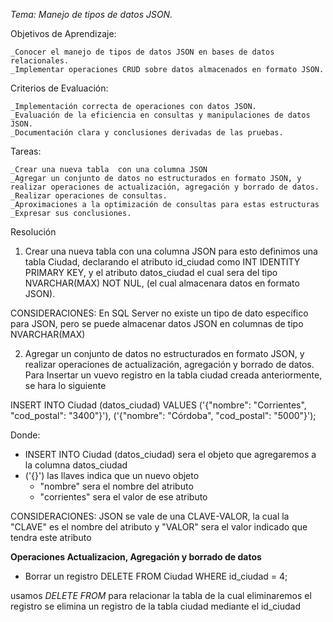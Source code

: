 *Tema: Manejo de tipos de datos JSON.*

Objetivos de Aprendizaje:

	_Conocer el manejo de tipos de datos JSON en bases de datos relacionales.
	_Implementar operaciones CRUD sobre datos almacenados en formato JSON.

Criterios de Evaluación:

	_Implementación correcta de operaciones con datos JSON.
	_Evaluación de la eficiencia en consultas y manipulaciones de datos JSON.
	_Documentación clara y conclusiones derivadas de las pruebas.

Tareas: 

	_Crear una nueva tabla  con una columna JSON
	_Agregar un conjunto de datos no estructurados en formato JSON, y realizar operaciones de actualización, agregación y borrado de datos.
	_Realizar operaciones de consultas.
	_Aproximaciones a la optimización de consultas para estas estructuras
	_Expresar sus conclusiones.

Resolución
1) Crear una nueva tabla  con una columna JSON
   para esto definimos una tabla Ciudad, declarando el atributo id_ciudad como INT IDENTITY PRIMARY KEY, y el atributo datos_ciudad el cual sera del tipo NVARCHAR(MAX) NOT NUL, (el cual almacenara datos en formato JSON).

CONSIDERACIONES:
En SQL Server no existe un tipo de dato específico para JSON, pero se puede almacenar datos JSON en columnas de tipo NVARCHAR(MAX)

2) Agregar un conjunto de datos no estructurados en formato JSON, y realizar operaciones de actualización, agregación y borrado de datos.   
Para Insertar un vuevo registro en la tabla ciudad creada anteriormente, se hara lo siguiente

INSERT INTO Ciudad (datos_ciudad)
VALUES
('{"nombre": "Corrientes", "cod_postal": "3400"}'),
('{"nombre": "Córdoba", "cod_postal": "5000"}');

Donde: 
 - INSERT INTO Ciudad (datos_ciudad) sera el objeto que agregaremos a la columna datos_ciudad
 - ('{}') las llaves indica que un nuevo objeto
	 - "nombre" sera el nombre del atributo
 	 - "corrientes" sera el valor de ese atributo

 CONSIDERACIONES: JSON se vale de una CLAVE-VALOR,  la cual la "CLAVE" es el nombre del atributo y "VALOR" sera el valor indicado que tendra este atributo 

**Operaciones Actualizacion, Agregación y borrado de datos**

 - Borrar un registro 
DELETE FROM Ciudad
WHERE id_ciudad = 4;

usamos *DELETE FROM* para relacionar la tabla de la cual eliminaremos el registro
se elimina un registro de la tabla ciudad mediante el id_ciudad
